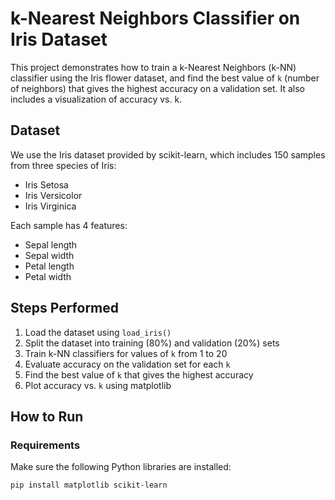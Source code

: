 # k-Nearest Neighbors Classifier on Iris Dataset

This project demonstrates how to train a k-Nearest Neighbors (k-NN) classifier using the Iris flower dataset, and find the best value of `k` (number of neighbors) that gives the highest accuracy on a validation set. It also includes a visualization of accuracy vs. k.

## Dataset

We use the Iris dataset provided by scikit-learn, which includes 150 samples from three species of Iris:
- Iris Setosa
- Iris Versicolor
- Iris Virginica

Each sample has 4 features:
- Sepal length
- Sepal width
- Petal length
- Petal width

## Steps Performed

1. Load the dataset using `load_iris()`
2. Split the dataset into training (80%) and validation (20%) sets
3. Train k-NN classifiers for values of `k` from 1 to 20
4. Evaluate accuracy on the validation set for each `k`
5. Find the best value of `k` that gives the highest accuracy
6. Plot accuracy vs. `k` using matplotlib

## How to Run

### Requirements

Make sure the following Python libraries are installed:

```bash
pip install matplotlib scikit-learn
